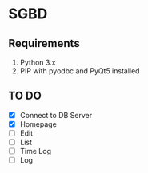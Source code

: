 # SGBD

## Requirements

1. Python 3.x
2. PIP with pyodbc and PyQt5 installed

## TO DO
- [x] Connect to DB Server
- [x] Homepage
- [ ] Edit
- [ ] List
- [ ] Time Log
- [ ] Log